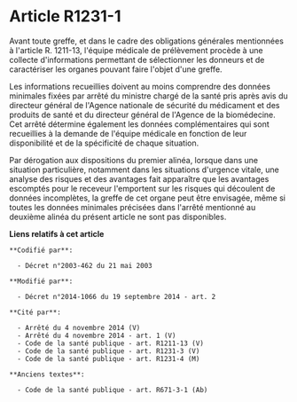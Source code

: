 # Article R1231-1

Avant toute greffe, et dans le cadre des obligations générales mentionnées à l'article R. 1211-13, l'équipe médicale de
prélèvement procède à une collecte d'informations permettant de sélectionner les donneurs et de caractériser les organes
pouvant faire l'objet d'une greffe. 

Les informations recueillies doivent au moins comprendre des données minimales fixées par arrêté du ministre chargé de la
santé pris après avis du directeur général de l'Agence nationale de sécurité du médicament et des produits de santé et du
directeur général de l'Agence de la biomédecine. Cet arrêté détermine également les données complémentaires qui sont
recueillies à la demande de l'équipe médicale en fonction de leur disponibilité et de la spécificité de chaque situation. 

Par dérogation aux dispositions du premier alinéa, lorsque dans une situation particulière, notamment dans les situations
d'urgence vitale, une analyse des risques et des avantages fait apparaître que les avantages escomptés pour le receveur
l'emportent sur les risques qui découlent de données incomplètes, la greffe de cet organe peut être envisagée, même si toutes
les données minimales précisées dans l'arrêté mentionné au deuxième alinéa du présent article ne sont pas disponibles.

**Liens relatifs à cet article**

	**Codifié par**:

	  - Décret n°2003-462 du 21 mai 2003

	**Modifié par**:

	  - Décret n°2014-1066 du 19 septembre 2014 - art. 2

	**Cité par**:

	  - Arrêté du 4 novembre 2014 (V)
	  - Arrêté du 4 novembre 2014 - art. 1 (V)
	  - Code de la santé publique - art. R1211-13 (V)
	  - Code de la santé publique - art. R1231-3 (V)
	  - Code de la santé publique - art. R1231-4 (M)

	**Anciens textes**:

	  - Code de la santé publique - art. R671-3-1 (Ab)
